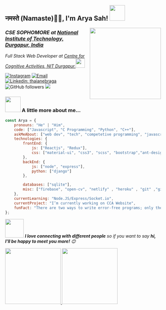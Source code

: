 <h2>नमस्ते (Namaste)🙏🏻, I'm Arya Sah! <img src="https://media.giphy.com/media/12oufCB0MyZ1Go/giphy.gif" width="50"></h2>
<img align='right' src="https://media.giphy.com/media/M9gbBd9nbDrOTu1Mqx/giphy.gif" width="230">
<h3><em>CSE SOPHOMORE at  <a href="http://www.nitdgp.ac.in">National Institute of Technology, Durgapur, India</a>
</em></h3>
<p><em>Full Stack Web Developer at <a href="http://www.ccanitd.in">Centre for Cognitive Activities, NIT Durgapur.</a><img src="https://media.giphy.com/media/WUlplcMpOCEmTGBtBW/giphy.gif" width="30"> 
</em></p>

<a href="https://www.instagram.com/aryasah30/"><img alt="Instagram" src="https://img.shields.io/badge/Instagram-@aryasah30-blue?style=flat-square&logo=instagram"></a>
<a href="mailto:aryasah30@gmail.com"><img alt="Email" src="https://img.shields.io/badge/Email-aryasah30@gmail.com-blue?style=flat-square&logo=gmail"></a>
[![Linkedin: thaianebraga](https://img.shields.io/badge/-arya-blue?style=flat-square&logo=Linkedin&logoColor=white&link=https://www.linkedin.com/in/arya-sah-5100121b3/)](https://www.linkedin.com/in/arya-sah-5100121b3/)
![GitHub followers](https://img.shields.io/github/followers/Aryasah?label=Follow&style=social)
![](https://visitor-badge.glitch.me/badge?page_id=Aryasah.Aryasah)

### <img src="https://media.giphy.com/media/VgCDAzcKvsR6OM0uWg/giphy.gif" width="50"> A little more about me...  

```javascript
const Arya = {
    pronouns: "He" | "Him",
    code: ["Javascript", "C Programming", "Python", "C++"],
    askMeAbout: ["web dev", "tech", "competetive programming", "javascript"],
    technologies: {
        frontEnd: {
            js: ["Reactjs", "Redux"],
            css: ["material-ui", "css3", "scss", "bootstrap","ant-design"]
        },
        backEnd: {
            js: ["node", "express"],
            python: ["django"]
        },

        databases: ["sqlite"],
        misc: ["firebase", "open-cv", "netlify" , "heroku" , "git" ,"github" ,"vs-code" ,"sublime","linux"]
    },
    currentLearning: "Node.JS/Express/Socket.io",
    currentProject: "I’m currently working on CCA Website",
    funFact: "There are two ways to write error-free programs; only the third one works"
};
```

<a href="https://www.linkedin.com/in/arya-sah-5100121b3/"><img src="https://media.giphy.com/media/LnQjpWaON8nhr21vNW/giphy.gif" width="60"></a> <em><b>I love connecting with different people</b> so if you want to say <b>hi, I'll be happy to meet you more!</b> 😊</em>



<a href="https://github.com/Aryasah">
  <img height="180em" src="https://github-readme-stats.vercel.app/api?username=Aryasah&theme=buefy&show_icons=true" />
  <img height="180em" src="https://github-readme-stats.vercel.app/api/top-langs/?username=Aryasah&theme=buefy&layout=compact" />
</a>

